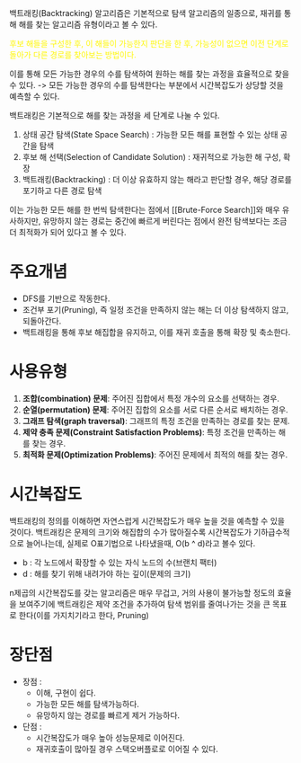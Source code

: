 백트래킹(Backtracking) 알고리즘은 기본적으로 탐색 알고리즘의 일종으로, 재귀를 통해 해를 찾는 알고리즘 유형이라고 볼 수 있다. 

<span style="color:rgb(255, 247, 0)">후보 해들을 구성한 후, 이 해들이 가능한지 판단을 한 후, 가능성이 없으면 이전 단계로 돌아가 다른 경로를 찾아보는 방법이다. </span> 

이를 통해 모든 가능한 경우의 수를 탐색하여 원하는 해를 찾는 과정을 효율적으로 찾을 수 있다.
-> 모든 가능한 경우의 수를 탐색한다는 부분에서 시간복잡도가 상당할 것을 예측할 수 있다.

백트래킹은 기본적으로 해를 찾는 과정을 세 단계로 나눌 수 있다.

1. 상태 공간 탐색(State Space Search) : 가능한 모든 해를 표현할 수 있는 상태 공간을 탐색
2. 후보 해 선택(Selection of Candidate Solution) : 재귀적으로 가능한 해 구성, 확장
3. 백트래킹(Backtracking) : 더 이상 유효하지 않는 해라고 판단할 경우, 해당 경로를 포기하고 다른 경로 탐색

이는 가능한 모든 해를 한 번씩 탐색한다는 점에서 [[Brute-Force Search]]와 매우 유사하지만, 유망하지 않는 경로는 중간에 빠르게 버린다는 점에서 완전 탐색보다는 조금 더 최적화가 되어 있다고 볼 수 있다.

# 주요개념

- DFS를 기반으로 작동한다.
- 조건부 포기(Pruning), 즉 일정 조건을 만족하지 않는 해는 더 이상 탐색하지 않고, 되돌아간다.
- 백트래킹을 통해 후보 해집합을 유지하고, 이를 재귀 호출을 통해 확장 및 축소한다.

# 사용유형

1. **조합(combination) 문제**: 주어진 집합에서 특정 개수의 요소를 선택하는 경우.
2. **순열(permutation) 문제**: 주어진 집합의 요소를 서로 다른 순서로 배치하는 경우.
3. **그래프 탐색(graph traversal)**: 그래프의 특정 조건을 만족하는 경로를 찾는 문제.
4. **제약 충족 문제(Constraint Satisfaction Problems)**: 특정 조건을 만족하는 해를 찾는 경우.
5. **최적화 문제(Optimization Problems)**: 주어진 문제에서 최적의 해를 찾는 경우.

# 시간복잡도

백트래킹의 정의를 이해하면 자연스럽게 시간복잡도가 매우 높을 것을 예측할 수 있을 것이다.
백트래킹은 문제의 크기와 해집합의 수가 많아질수록 시간복잡도가 기하급수적으로 늘어나는데, 실제로 O표기법으로 나타냈을때, O(b ^ d)라고 볼수 있다.
- b : 각 노드에서 확장할 수 있는 자식 노드의 수(브랜치 팩터)
- d : 해를 찾기 위해 내려가야 하는 깊이(문제의 크기)

n제곱의 시간복잡도를 갖는 알고리즘은 매우 무겁고, 거의 사용이 불가능할 정도의 효율을 보여주기에 백트래킹은 제약 조건을 추가하여 탐색 범위를 줄여나가는 것을 큰 목표로 한다(이를 가지치기라고 한다, Pruning)

# 장단점

- 장점 : 
	- 이해, 구현이 쉽다.
	- 가능한 모든 해를 탐색가능하다.
	- 유망하지 않는 경로를 빠르게 제거 가능하다.
- 단점 : 
	- 시간복잡도가 매우 높아 성능문제로 이어진다.
	- 재귀호출이 많아질 경우 스택오버플로로 이어질 수 있다.
